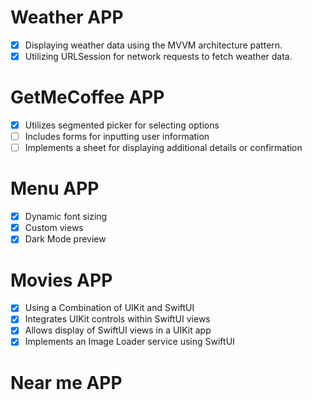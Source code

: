 
# Weather APP
- [x] Displaying weather data using the MVVM architecture pattern.
- [x] Utilizing URLSession for network requests to fetch weather data.

# GetMeCoffee APP
- [x] Utilizes segmented picker for selecting options
- [ ] Includes forms for inputting user information
- [ ] Implements a sheet for displaying additional details or confirmation

# Menu APP
- [x] Dynamic font sizing
- [x] Custom views
- [x] Dark Mode preview

# Movies APP
- [x] Using a Combination of UIKit and SwiftUI
- [x] Integrates UIKit controls within SwiftUI views
- [x] Allows display of SwiftUI views in a UIKit app
- [x] Implements an Image Loader service using SwiftUI

# Near me APP

